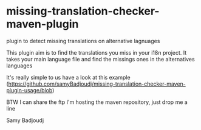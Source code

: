 # missing-translation-checker-maven-plugin
 plugin to detect missing translations on alternative lagnuages


This plugin aim is to find the translations you miss in your i18n project. It takes your main language file
and find the missings ones in the alternatives languages

It's really simple to us have a look at this example (https://github.com/samyBadjoudj/missing-translation-checker-maven-plugin-usage/blob)

BTW I can share the ftp I'm hosting the maven repository, just drop me a line


Samy Badjoudj
